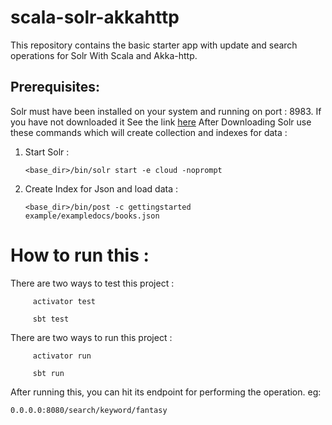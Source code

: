 # scala-solr-akkahttp

This repository contains the basic starter app with update and search operations for Solr With Scala and Akka-http.

## Prerequisites:

Solr must have been installed on your system and running on port : 8983. If you have not downloaded it See the link [here](http://www-eu.apache.org/dist/lucene/solr/6.4.1/)
After Downloading Solr use these commands which will create collection and indexes for data :

1. Start Solr : 

    `<base_dir>/bin/solr start -e cloud -noprompt`

2. Create Index for Json and load data : 

    `<base_dir>/bin/post -c gettingstarted example/exampledocs/books.json`

# How to run this :

There are two ways to test this project :
  
         activator test
         
         sbt test

There are two ways to run this project :
  
         activator run
         
         sbt run

After running this, you can hit its endpoint for performing the operation. eg: 
    
    0.0.0.0:8080/search/keyword/fantasy

